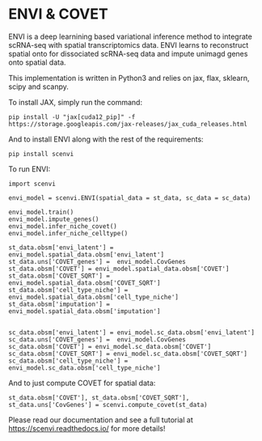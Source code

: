ENVI & COVET
======================


ENVI is a deep learnining based variational inference method to integrate scRNA-seq with spatial transcriptomics data. ENVI learns to reconstruct spatial onto for dissociated scRNA-seq data and impute unimagd genes onto spatial data.

This implementation is written in Python3 and relies on jax, flax, sklearn, scipy and scanpy.  


To install JAX, simply run the command:

    pip install -U "jax[cuda12_pip]" -f https://storage.googleapis.com/jax-releases/jax_cuda_releases.html

And to install ENVI along with the rest of the requirements: 

    pip install scenvi

To run ENVI:

    import scenvi 
    
    envi_model = scenvi.ENVI(spatial_data = st_data, sc_data = sc_data)
    
    envi_model.train()
    envi_model.impute_genes()
    envi_model.infer_niche_covet()
    envi_model.infer_niche_celltype()
    
    st_data.obsm['envi_latent'] = envi_model.spatial_data.obsm['envi_latent']
    st_data.uns['COVET_genes'] =  envi_model.CovGenes
    st_data.obsm['COVET'] = envi_model.spatial_data.obsm['COVET']
    st_data.obsm['COVET_SQRT'] = envi_model.spatial_data.obsm['COVET_SQRT']
    st_data.obsm['cell_type_niche'] = envi_model.spatial_data.obsm['cell_type_niche']
    st_data.obsm['imputation'] = envi_model.spatial_data.obsm['imputation']


    sc_data.obsm['envi_latent'] = envi_model.sc_data.obsm['envi_latent']
    sc_data.uns['COVET_genes'] =  envi_model.CovGenes
    sc_data.obsm['COVET'] = envi_model.sc_data.obsm['COVET']
    sc_data.obsm['COVET_SQRT'] = envi_model.sc_data.obsm['COVET_SQRT']
    sc_data.obsm['cell_type_niche'] = envi_model.sc_data.obsm['cell_type_niche']
    

And to just compute COVET for spatial data:

    st_data.obsm['COVET'], st_data.obsm['COVET_SQRT'], st_data.uns['CovGenes'] = scenvi.compute_covet(st_data)
        
Please read our documentation and see a full tutorial at https://scenvi.readthedocs.io/ for more details!
